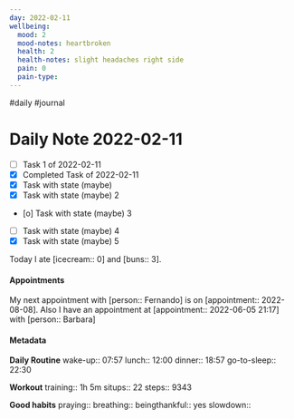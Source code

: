 ```yaml
---
day: 2022-02-11
wellbeing:
  mood: 2
  mood-notes: heartbroken
  health: 2
  health-notes: slight headaches right side
  pain: 0
  pain-type: 
---
```

#daily #journal

# Daily Note 2022-02-11

- [ ] Task 1 of 2022-02-11
- [x] Completed Task of 2022-02-11
- [x] Task with state (maybe)
- [x] Task with state (maybe) 2
- [o] Task with state (maybe) 3
- [ ] Task with state (maybe) 4
- [x] Task with state (maybe) 5

Today I ate [icecream:: 0] and [buns:: 3].

#### Appointments
My next appointment with [person:: Fernando] is on [appointment:: 2022-08-08].
Also I have an appointment at [appointment:: 2022-06-05 21:17] with [person:: Barbara]

#### Metadata

**Daily Routine**
wake-up:: 07:57
lunch:: 12:00
dinner:: 18:57
go-to-sleep:: 22:30

**Workout**
training:: 1h 5m
situps:: 22
steps:: 9343

**Good habits**
praying:: 
breathing:: 
beingthankful:: yes
slowdown:: 
